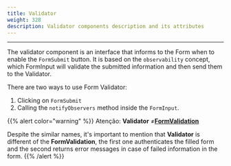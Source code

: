 ```yaml
---
title: Validator
weight: 328
description: Validator components description and its attributes
---
```


---

The validator component is an interface that informs to the Form when to enable the `FormSubmit` button. It is based on the `observability` concept, which FormInput will validate the submitted information and then send them to the Validator.

There are two ways to use Form Validator:

1. Clicking on `FormSubmit`
2. Calling the `notifyObservers` method inside the `FormInput`.

{{% alert color="warning" %}}
Atenção: **Validator** ≠[**FormValidation**](https://docs.usebeagle.io/v/v0.3/elements/action/formvalidation) 

Despite the similar names, it's important to mention that **Validator** is different of the **FormValidation**, the first one authenticates the filled form and the second returns error messages in case of failed information in the form. 
{{% /alert %}}
